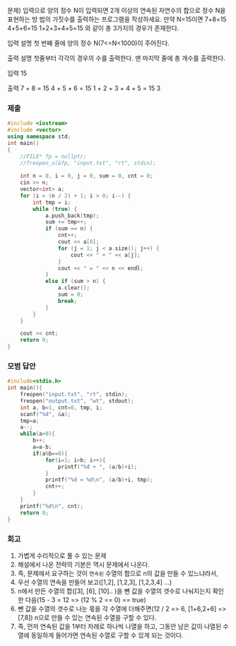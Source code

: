문제)
입력으로 양의 정수 N이 입력되면 2개 이상의 연속된 자연수의 합으로 정수 N을 표현하는 방
법의 가짓수를 출력하는 프로그램을 작성하세요.
만약 N=15이면
7+8=15
4+5+6=15
1+2+3+4+5=15
와 같이 총 3가지의 경우가 존재한다.

입력 설명
첫 번째 줄에 양의 정수 N(7<=N<1000)이 주어진다.

출력 설명
첫줄부터 각각의 경우의 수를 출력한다.
맨 마지막 줄에 총 개수를 출력한다.

입력
15

출력
7 + 8 = 15
4 + 5 + 6 = 15
1 + 2 + 3 + 4 + 5 = 15
3

### 제출
``` Cpp
#include <iostream>
#include <vector>
using namespace std;
int main()
{
	//FILE* fp = nullptr;
	//freopen_s(&fp, "input.txt", "rt", stdin);
	
	int n = 0, i = 0, j = 0, sum = 0, cnt = 0;
	cin >> n;
	vector<int> a;
	for (i = (n / 2) + 1; i > 0; i--) {
		int tmp = i;
		while (true) {
			a.push_back(tmp);
			sum += tmp++;
			if (sum == n) {
				cnt++;
				cout << a[0];
				for (j = 1; j < a.size(); j++) {
					cout << " + " << a[j];
				}
				cout << " = " << n << endl;
			}
			else if (sum > n) {
				a.clear();
				sum = 0;
				break;
			}
		}
	}

	cout << cnt;
	return 0;
}
```

### 모범 답안
``` Cpp
#include<stdio.h>
int main(){
	freopen("input.txt", "rt", stdin);
	freopen("output.txt", "wt", stdout);
	int a, b=1, cnt=0, tmp, i;
	scanf("%d", &a);
	tmp=a;
	a--;
	while(a>0){
		b++;
		a=a-b;
		if(a%b==0){
			for(i=1; i<b; i++){
				printf("%d + ", (a/b)+i);
			}
			printf("%d = %d\n", (a/b)+i, tmp);
			cnt++;
		}
	}
	printf("%d\n", cnt);
	return 0;
}

```

### 회고
1. 가볍게 수리적으로 풀 수 있는 문제
2. 해설에서 나온 전략의 기본은 역시 문제에서 나온다.
3. 즉, 문제에서 요구하는 것이 `연속된` 수열의 합으로 n의 값을 만들 수 있느냐라서,
4. 우선 수열의 연속을 만들어 보고([1,2], [1,2,3], [1,2,3,4] ...)
5. n에서 만든 수열의 합([3], [6], [10].. )을 뺀 값을 수열의 갯수로 나눠지는지 확인 한 다음(15 - 3 = 12 => (12 % 2 == 0) == true)
6. 뺀 값을 수열의 갯수로 나눈 몫을 각 수열에 더해주면(12 / 2 => 6, [1+6,2+6] => [7,8]) n으로 만들 수 있는 연속된 수열을 구할 수 있다.
7. 즉, 먼저 연속된 값을 1부터 차례로 하나씩 나열을 하고, 그동안 남은 값이 나열된 수열에 동일하게 들어가면 연속된 수열로 구할 수 있게 되는 것이다.
